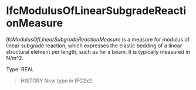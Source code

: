 # IfcModulusOfLinearSubgradeReactionMeasure

_IfcModulusOfLinearSubgradeReactionMeasure_ is a measure for modulus of linear subgrade reaction, which expresses the elastic bedding of a linear structural element per length, such as for a beam. It is typically measured in N/m\^2.

Type: REAL

> HISTORY New type in IFC2x2.

